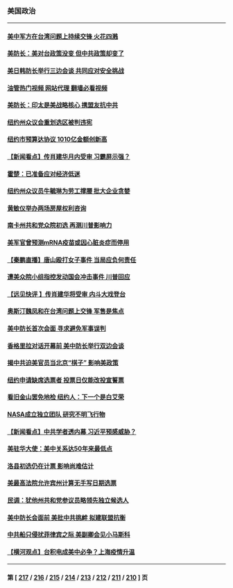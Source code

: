 ### 美国政治
---
#### [美中军方在台湾问题上持续交锋 火花四溅](../../pages/ncid1078159/n13757334.md?06120445) 
#### [美防长：美对台政策没变 但中共政策却变了](../../pages/ncid1078159/n13757281.md?06120445) 
#### [美日韩防长举行三边会谈 共同应对安全挑战](../../pages/ncid1078159/n13757125.md?06120445) 
#### [油管热门视频 网站代理 翻墙必看视频](http://209.222.30.114:81/youtube.html?06120445)
#### [美防长：印太是美战略核心 携盟友抗中共](../../pages/ncid1078159/n13757037.md?06120445) 
#### [纽约州众议会重划选区被判违宪](../../pages/ncid1078159/n13756995.md?06120445) 
#### [纽约市预算达协议 1010亿金额创新高](../../pages/ncid1078159/n13756993.md?06120445) 
#### [【新闻看点】传肖建华月内受审 习霸屏示强？](../../pages/ncid1078159/n13756863.md?06120445) 
#### [霍楚：已准备应对经济低迷](../../pages/ncid1078159/n13757023.md?06120445) 
#### [纽约州众议员牛毓琳为劳工撑腰 批大企业贪婪](../../pages/ncid1078159/n13757025.md?06120445) 
#### [黄敏仪举办两场房屋权利咨询](../../pages/ncid1078159/n13757032.md?06120445) 
#### [南卡州共和党众院初选 再测川普影响力](../../pages/ncid1078159/n13756824.md?06120445) 
#### [美军官曾预测mRNA疫苗或因心脏炎症而停用](../../pages/ncid1078159/n13756875.md?06120445) 
#### [【秦鹏直播】唐山殴打女子事件 当局应负何责任](../../pages/ncid1078159/n13756831.md?06120445) 
#### [遭美众院小组指控发动国会冲击事件 川普回应](../../pages/ncid1078159/n13756742.md?06120445) 
#### [【远见快评 】传肖建华将受审 内斗大戏登台](../../pages/ncid1078159/n13756829.md?06120445) 
#### [奥斯汀魏凤和在台湾问题上交锋 军售是焦点](../../pages/ncid1078159/n13756729.md?06120445) 
#### [美中防长首次会面 寻求避免军事误判](../../pages/ncid1078159/n13756558.md?06120445) 
#### [香格里拉对话开幕前 美中防长举行双边会谈](../../pages/ncid1078159/n13756513.md?06120445) 
#### [揭中共迫美官员当北京“棋子” 影响美政策](../../pages/ncid1078159/n13756162.md?06120445) 
#### [纽约申请缺席选票者 投票日仅能改投宣誓票](../../pages/ncid1078159/n13756298.md?06120445) 
#### [看旧金山罢免地检 纽约人：下一个是白艾荣](../../pages/ncid1078159/n13756296.md?06120445) 
#### [NASA成立独立团队 研究不明飞行物](../../pages/ncid1078159/n13756316.md?06120445) 
#### [【新闻看点】中共学者透内幕 习近平预感威胁？](../../pages/ncid1078159/n13755958.md?06120445) 
#### [美驻华大使：美中关系达50年来最低点](../../pages/ncid1078159/n13756184.md?06120445) 
#### [洛县初选仍在计票 影响尚难估计](../../pages/ncid1078159/n13756209.md?06120445) 
#### [美最高法院允许宾州计算无手写日期选票](../../pages/ncid1078159/n13756225.md?06120445) 
#### [民调：犹他州共和党参议员略领先独立候选人](../../pages/ncid1078159/n13756103.md?06120445) 
#### [美中防长会面前 美批中共挑衅 拟建联盟抗衡](../../pages/ncid1078159/n13755925.md?06120445) 
#### [中共船只侵扰菲律宾之际 美副卿会见小马斯科](../../pages/ncid1078159/n13755986.md?06120445) 
#### [【横河观点】台积电成美中必争？上海疫情升温](../../pages/ncid1078159/n13756147.md?06120445) 

---
#### 第 [ [217](./217.md?06120445) / [216](./216.md?06120445) / [215](./215.md?06120445) / [214](./214.md?06120445) / [213](./213.md?06120445) / [212](./212.md?06120445) / [211](./211.md?06120445) / [210](./210.md?06120445) ] 页
